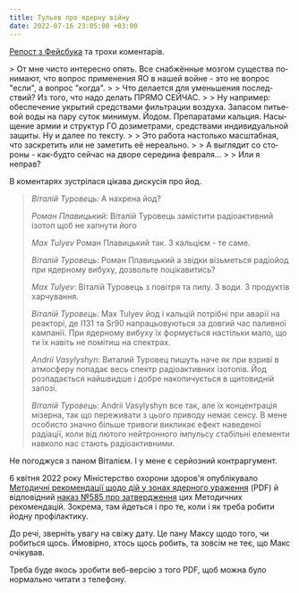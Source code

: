 ```yaml
---
title: Тульев про ядерну війну
date: 2022-07-16 23:05:00 +03:00
---
```


[Репост з Фейсбука][1] та трохи коментарів.

<div lang="ru" markdown=1>
> От мне чисто интересно опять. Все снабжённые мозгом существа понимают, что вопрос применения ЯО в нашей войне - это не вопрос "если", а вопрос "когда".
>
> Что делается для уменьшения последствий? Из того, что надо делать ПРЯМО СЕЙЧАС.
>
> Ну например: обеспечение укрытий средствами фильтрации воздуха. Запасом питьевой воды на пару суток минимум. Йодом. Препаратами кальция. Насыщение армии и структур ГО дозиметрами, средствами индивидуальной защиты. Ну и далее по тексту.
>
> Это работа настолько масштабная, что заскретить или не заметить её нереально.
>
> А выглядит со стороны - как-будто сейчас на дворе середина февраля...
>
> Или я неправ?
</div>

В коментарях зустрілася цікава дискусія про йод.

> _Віталій Туровець:_ А нахрена йод?
>
> _Роман Плавицький:_ Віталій Туровець замістити радіоактивний ізотоп щоб не хапнути його
>
> _Max Tulyev_ Роман Плавицький так. З кальцієм - те саме.
>
> _Віталій Туровець_: Роман Плавицький а звідки візьметься радіойод при ядерному вибуху, дозвольте поцікавитись?
>
> _Max Tulyev_: Віталій Туровець з повітря та пилу. З води. З продуктів харчування.
>
> _Віталій Туровець_: Max Tulyev йод і кальцій потрібні при аварії на реакторі, де I131 та Sr90 напрацьовуються за довгий час паливної кампанії. При ядерному вибуху їх формується настільки мало, що ти їх навіть не помітиш на спектрах.
>
> _Andrii Vasylyshyn_: Виталий Туровец пишуть наче як при взриві в атмосферу попадає весь спектр радіоактивних ізотопів. Йод розпадається найшвидше і добре накопичується в щитовидній залозі.
>
> _Віталій Туровець_: Andrii Vasylyshyn все так, але їх концентрація мізерна, так що переживати з цього приводу немає сенсу. В мене особисто значно більше тривоги викликає ефект наведеної радіації, коли від лютого нейтронного імпульсу стабільні елементи навколо нас стають радіоактивними.

Не погоджуся з паном Віталієм. І у мене є серйозний контраргумент.

6 квітня 2022 року Міністерство охорони здоров'я опублікувало [Методичні рекомендації щодо дій у зонах ядерного ураження][3] (PDF) й відповідний [наказ №585 про затвердження][2] цих Методичних рекомендацій. Зокрема, там йдеться і про те, коли і як треба робити йодну профілактику.

До речі, зверніть увагу на свіжу дату. Це пану Максу щодо того, чи робиться щось. Ймовірно, хтось щось робить, та зовсім не теє, що Макс очікував.

Треба буде якось зробити веб-версію з того PDF, щоб можна було нормально читати з телефону.

[1]: https://www.facebook.com/mt6561/posts/pfbid02jpdsou1kjXd5U87LXtbxXcm2B8Qg3rEM7j5CL5T8JvT8DUsyguXR9jfp6FmSanRsl
[2]: https://zakon.rada.gov.ua/rada/show/v0585282-22
[3]: https://zakon.rada.gov.ua/rada/file/text/97/f515063n14.pdf
